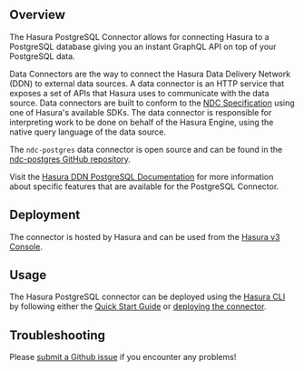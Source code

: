 ## Overview

The Hasura PostgreSQL Connector allows for connecting Hasura to a PostgreSQL database giving you an instant GraphQL API on top of your PostgreSQL data.

Data Connectors are the way to connect the Hasura Data Delivery Network (DDN) to external data sources. A data connector is an HTTP service that exposes a set of APIs that Hasura uses to communicate with the data source. Data connectors are built to conform to the [NDC Specification](https://hasura.github.io/ndc-spec/overview.html) using one of Hasura's available SDKs. The data connector is responsible for interpreting work to be done on behalf of the Hasura Engine, using the native query language of the data source.

The `ndc-postgres` data connector is open source and can be found in the [ndc-postgres GitHub repository](https://github.com/hasura/ndc-postgres). 

Visit the
[Hasura DDN PostgreSQL Documentation](https://hasura.io/docs/3.0/connectors/postgresql/) 
for more information about specific features that are available for the PostgreSQL Connector.

## Deployment

The connector is hosted by Hasura and can be used from the [Hasura v3 Console](https://console.hasura.io).

## Usage

The Hasura PostgreSQL connector can be deployed using the [Hasura CLI](https://hasura.io/docs/3.0/cli/overview) by following either the [Quick Start Guide](https://hasura.io/docs/3.0/getting-started/overview/) or [deploying the connector](https://hasura.io/docs/3.0/connectors/deployment).

## Troubleshooting

Please [submit a Github issue](https://github.com/hasura/graphql-engine/issues/new)
if you encounter any problems!

